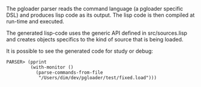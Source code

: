 The pgloader parser reads the command language (a pgloader specific DSL) and
produces lisp code as its output. The lisp code is then compiled at run-time
and executed.

The generated lisp-code uses the generic API defined in src/sources.lisp and
creates objects specifics to the kind of source that is being loaded.

It is possible to see the generated code for study or debug:
               
    PARSER> (pprint
             (with-monitor ()
               (parse-commands-from-file
                "/Users/dim/dev/pgloader/test/fixed.load")))
               
